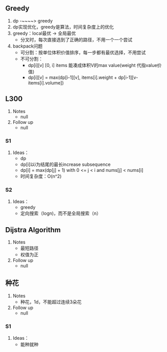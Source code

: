 ## Greedy
1. dp -~~~~> greedy
2. dp实现优化，greedy是算法，时间复杂度上的优化
3. greedy：local最优 -> 全局最优
   - 分叉时，每次直接选到了正确的路径，不用一个一个尝试
4. backpack问题
   - 可分割：按单位体积价值排序，每一步都有最优选择，不用尝试
   - 不可分割：
     - dp[i][v] [0, i] items 能凑成体积V的max value(weight 代指value价值)
     - dp[i][v] = max(dp[i-1][v], items[i].weight + dp[i-1][v-items[i].volume])
## L300
1. Notes
   - null
2. Follow up
   - null
### S1
1. Ideas：
   - dp
   - dp[i]以i为结尾的最长increase subsequence
   - dp[i] = max(dp[j] + 1) with 0 <= j < i and nums[j] < nums[i]
   - 时间复杂度：O(n^2)
### S2
1. Ideas：
   - greedy
   - 定向搜索（logn)，而不是全局搜索（n）
## Dijstra Algorithm
1. Notes
   - 最短路径
   - 权值为正
2. Follow up
   - null
## 种花
1. Notes
   - 种花，1d，不能超过连续3朵花
2. Follow up
   - null
### S1
1. Ideas：
   - 能种就种
